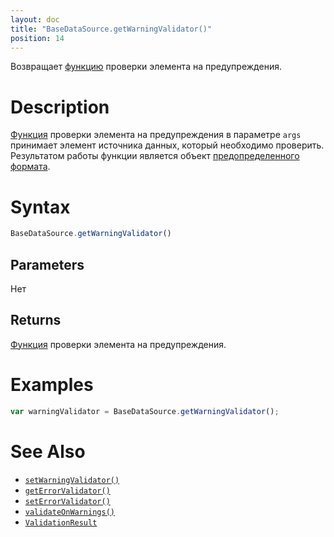 ```yaml
---
layout: doc
title: "BaseDataSource.getWarningValidator()"
position: 14
---
```


Возвращает [функцию](../../../Script/) проверки элемента на предупреждения.

# Description

[Функция](../../../Script/) проверки элемента на предупреждения в параметре `args` принимает
элемент источника данных, который необходимо проверить. Результатом работы функции является объект
[предопределенного формата](../ValidationResult/).

# Syntax

```js
BaseDataSource.getWarningValidator()
```

## Parameters

Нет

## Returns

[Функция](../../../Script/) проверки элемента на предупреждения.

# Examples

```js
var warningValidator = BaseDataSource.getWarningValidator();
```

# See Also

* [`setWarningValidator()`](../BaseDataSource.setWarningValidator/)
* [`getErrorValidator()`](../BaseDataSource.getErrorValidator/)
* [`setErrorValidator()`](../BaseDataSource.setErrorValidator/)
* [`validateOnWarnings()`](../BaseDataSource.validateOnWarnings/)
* [`ValidationResult`](../ValidationResult/)
